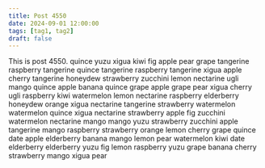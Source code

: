 ```yaml
---
title: Post 4550
date: 2024-09-01 12:00:00
tags: [tag1, tag2]
draft: false
---
```

This is post 4550.
quince
yuzu
xigua
kiwi
fig
apple
pear
grape
tangerine
raspberry
tangerine
quince
tangerine
raspberry
tangerine
xigua
apple
cherry
tangerine
honeydew
strawberry
zucchini
lemon
nectarine
ugli
mango
quince
apple
banana
quince
grape
apple
grape
pear
xigua
cherry
ugli
raspberry
kiwi
watermelon
lemon
nectarine
raspberry
elderberry
honeydew
orange
xigua
nectarine
tangerine
strawberry
watermelon
watermelon
quince
xigua
nectarine
strawberry
apple
fig
zucchini
watermelon
nectarine
mango
mango
yuzu
strawberry
zucchini
apple
tangerine
mango
raspberry
strawberry
orange
lemon
cherry
grape
quince
date
apple
elderberry
banana
mango
lemon
pear
watermelon
kiwi
date
elderberry
elderberry
yuzu
fig
lemon
raspberry
yuzu
grape
banana
cherry
strawberry
mango
xigua
pear
